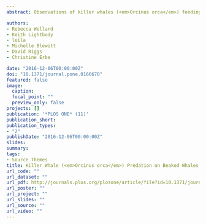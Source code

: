 ```yaml
---
abstract: Observations of killer whales (<em>Orcinus orca</em>) feeding on the remains of beaked whales have been previously documented; however, to date, there has been no published account of killer whales actively preying upon beaked whales. This article describes the first field obser-vations of killer whales interacting with, hunting and preying upon beaked whales (<em>Mesoplo-don spp.</em>) on four separate occasions during 2014, 2015 and 2016 in the Bremer Sub-Basin, off the south coast of Western Australia.

authors:
- Rebecca Wellard
- Keith Lightbody
- leila 
- Michelle Blewitt
- David Riggs
- Christine Erbe

date: "2016-12-06T00:00:00Z"
doi: "10.1371/journal.pone.0166670"
featured: false
image:
  caption: 
  focal_point: ""
  preview_only: false
projects: []
publication: '*PLOS ONE* (11)'
publication_short: 
publication_types:
- "2"
publishDate: "2016-12-06T00:00:00Z"
slides: 
summary: 
tags:
- Source Themes
title: Killer Whale (<em>Orcinus orca</em>) Predation on Beaked Whales (Mesoplodon spp.) in the Bremer Sub-Basin, Western Australia
url_code: ""
url_dataset: ""
url_pdf: http://journals.plos.org/plosone/article/file?id=10.1371/journal.pone.0166670&type=printable
url_poster: ""
url_project: ""
url_slides: ""
url_source: ""
url_video: ""
---
```

